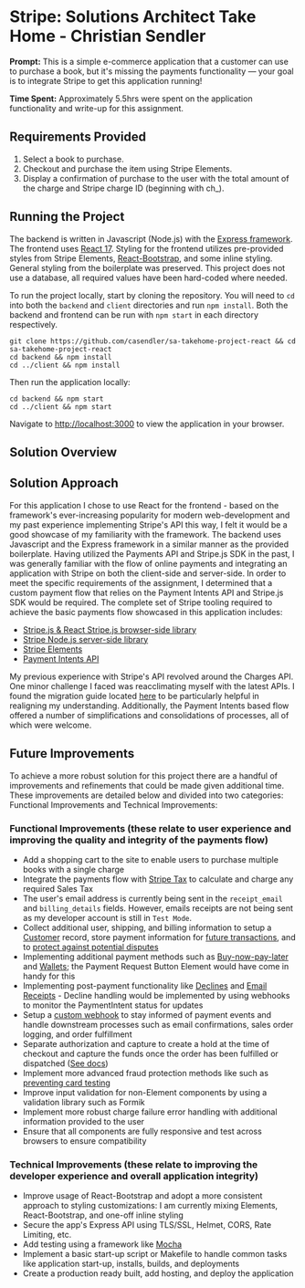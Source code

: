 # Stripe: Solutions Architect Take Home - Christian Sendler

**Prompt:** This is a simple e-commerce application that a customer can use to purchase a book, but it's missing the payments functionality — your goal is to integrate Stripe to get this application running!

**Time Spent:** Approximately 5.5hrs were spent on the application functionality and write-up for this assignment.

## Requirements Provided

1. Select a book to purchase.
2. Checkout and purchase the item using Stripe Elements.
3. Display a confirmation of purchase to the user with the total amount of the charge and Stripe charge ID (beginning with ch\_).

## Running the Project

The backend is written in Javascript (Node.js) with the [Express framework](https://expressjs.com/). The frontend uses [React 17](https://reactjs.org/docs/getting-started.html). Styling for the frontend utilizes pre-provided styles from Stripe Elements, [React-Bootstrap](https://react-bootstrap.github.io/), and some inline styling. General styling from the boilerplate was preserved. This project does not use a database, all required values have been hard-coded where needed.

To run the project locally, start by cloning the repository. You will need to `cd` into both the `backend` and `client` directories and run `npm install`. Both the backend and frontend can be run with `npm start` in each directory respectively.

```
git clone https://github.com/casendler/sa-takehome-project-react && cd sa-takehome-project-react
cd backend && npm install
cd ../client && npm install
```

Then run the application locally:

```
cd backend && npm start
cd ../client && npm start
```

Navigate to [http://localhost:3000](http://localhost:3000) to view the application in your browser.

## Solution Overview

## Solution Approach

For this application I chose to use React for the frontend - based on the framework's ever-increasing popularity for modern web-development and my past experience implementing Stripe's API this way, I felt it would be a good showcase of my familiarity with the framework. The backend uses Javascript and the Express framework in a similar manner as the provided boilerplate. Having utilized the Payments API and Stripe.js SDK in the past, I was generally familiar with the flow of online payments and integrating an application with Stripe on both the client-side and server-side. In order to meet the specific requirements of the assignment, I determined that a custom payment flow that relies on the Payment Intents API and Stripe.js SDK would be required. The complete set of Stripe tooling required to achieve the basic payments flow showcased in this application includes:

- [Stripe.js & React Stripe.js browser-side library](https://stripe.com/docs/js)
- [Stripe Node.js server-side library](https://www.npmjs.com/package/stripe)
- [Stripe Elements](https://stripe.com/docs/stripe-js#elements)
- [Payment Intents API](https://stripe.com/docs/api/payment_intents)

My previous experience with Stripe's API revolved around the Charges API. One minor challenge I faced was reacclimating myself with the latest APIs. I found the migration guide located [here](https://stripe.com/docs/payments/payment-intents/migration) to be particularly helpful in realigning my understanding. Additionally, the Payment Intents based flow offered a number of simplifications and consolidations of processes, all of which were welcome.

## Future Improvements

To achieve a more robust solution for this project there are a handful of improvements and refinements that could be made given additional time. These improvements are detailed below and divided into two categories: Functional Improvements and Technical Improvements:

### Functional Improvements (these relate to user experience and improving the quality and integrity of the payments flow)

- Add a shopping cart to the site to enable users to purchase multiple books with a single charge
- Integrate the payments flow with [Stripe Tax](https://stripe.com/docs/tax) to calculate and charge any required Sales Tax
- The user's email address is currently being sent in the `receipt_email` and `billing_details` fields. However, emails receipts are not being sent as my developer account is still in `Test Mode`.
- Collect additional user, shipping, and billing information to setup a [Customer](https://stripe.com/docs/payments/save-during-payment?platform=web#web-create-a-customer) record, store payment information for [future transactions](https://stripe.com/docs/payments/save-during-payment?platform=web#web-create-payment-intent-off-session), and to [protect against potential disputes](https://stripe.com/docs/disputes/prevention#collect-information)
- Implementing additional payment methods such as [Buy-now-pay-later](https://stripe.com/docs/payments/buy-now-pay-later) and [Wallets](https://stripe.com/docs/payments/wallets); the Payment Request Button Element would have come in handy for this
- Implementing post-payment functionality like [Declines](https://stripe.com/docs/declines) and [Email Receipts](https://stripe.com/docs/receipts) - Decline handling would be implemented by using webhooks to monitor the PaymentIntent status for updates
- Setup a [custom webhook](https://stripe.com/docs/payments/handling-payment-events#build-your-own-webhook) to stay informed of payment events and handle downstream processes such as email confirmations, sales order logging, and order fulfillment
- Separate authorization and capture to create a hold at the time of checkout and capture the funds once the order has been fulfilled or dispatched ([See docs](https://stripe.com/docs/payments/capture-later))
- Implement more advanced fraud protection methods like such as [preventing card testing](https://stripe.com/docs/card-testing#mitigations)
- Improve input validation for non-Element components by using a validation library such as Formik
- Implement more robust charge failure error handling with additional information provided to the user
- Ensure that all components are fully responsive and test across browsers to ensure compatibility

### Technical Improvements (these relate to improving the developer experience and overall application integrity)

- Improve usage of React-Bootstrap and adopt a more consistent approach to styling customizations: I am currently mixing Elements, React-Bootstrap, and one-off inline styling
- Secure the app's Express API using TLS/SSL, Helmet, CORS, Rate Limiting, etc.
- Add testing using a framework like [Mocha](https://mochajs.org/)
- Implement a basic start-up script or Makefile to handle common tasks like application start-up, installs, builds, and deployments
- Create a production ready built, add hosting, and deploy the application
